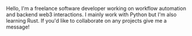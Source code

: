Hello, I'm a freelance software developer working on workflow automation and backend web3 interactions. I mainly work with Python but I'm also learning Rust. If you'd like to collaborate on any projects give me a message!
